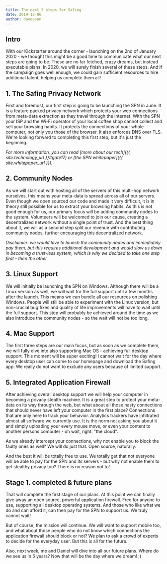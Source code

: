 ```yaml
---
title: The next 5 steps for Safing
date: 2019-12-06
author: davegson
---
```


## Intro

With our Kickstarter around the corner - launching on the 2nd of January 2020 - we thought this might be a good time to communicate what our next steps are going to be. These are no far fetched, crazy dreams, but instead executable plans. In 2020, we will surely finish several of these steps. And if the campaign goes well enough, we could gain sufficient resources to hire additional talent, helping us complete them all!

## 1. The Safing Privacy Network

First and foremost, our first step is going to be launching the SPN in June. It is a feature packed privacy network which protects your web connections from meta-data extraction as they travel through the Internet. With the SPN your ISP and the Wi-Fi operator of your local coffee shop cannot collect and sell your browsing habits. It protects the connections of your whole computer, not only you those of the browser. It also enforces DNS over TLS. We're looking forward to completing this first step, but it's just the beginning.

_For more information, you can read [more about our tech]({{ site.technology_url }}#gate17) or [the SPN whitepaper]({{ site.whitepaper_url }})._

## 2. Community Nodes

As we will start out with hosting all of the servers of this multi-hop network ourselves, this means your meta-data is spread across all of our servers. Even though we open sourced our code and made it very difficult, it is in theory still possible for us to extract your browsing habits. As this is not good enough for us, our primary focus will be adding community nodes to the system. Volunteers will be welcomed to join our cause, creating a decentralized network without a single point of trust. And the best thing about it, we will as a second step split our revenue with contributing community nodes, further encouraging this decentralized network.

_Disclaimer: we would love to launch the community nodes and immediately pay them, but this requires additional development and would slow us down in becoming a trust-less system, which is why we decided to take one step first - then the other_

## 3. Linux Support

We will initially be launching the SPN on Windows. Although there will be a Linux version as well, we will wait for the full support until a few months after the launch. This means we can bundle all our resources on polishing Windows. People will still be able to experiment with the Linux version, but non-crucial bug fixes and quality of life improvements will have to wait until the full support. This step will probably be achieved around the time as we also introduce the community nodes - so the wait will not be too long.

## 4. Mac Support

The first three steps are our main focus, but as soon as we complete them, we will fully dive into also supporting Mac OS - achieving full desktop support. This moment will be super exciting! I cannot wait for the day where every desktop user can come to our homepage and download the Safing app. We really do not want to exclude any users because of limited support.

## 5. Integrated Application Firewall

After achieving overall desktop support we will help your computer in becoming a privacy stealth machine. It is a great step to protect your meta-data on its way through the web, but what about all those nasty connections that should never have left your computer in the first place? Connections that are only here to track your behavior. Analytics trackers have infiltrated almost all software we currently use. It is the norm not asking you about it and simply uploading your every mouse move, or even your content to another persons computer - oh wait, right: "the cloud".

As we already intercept your connections, why not enable you to block the faulty ones as well? We will do just that. Open source, naturally.

And the best it will be totally free to use. We totally get that not everyone will be able to pay for the SPN and its servers - but why not enable them to get stealthy privacy too? There is no reason not to!

## Stage 1. completed & future plans

That will complete the first stage of our plans. At this point we can finally give away an open source, powerful application firewall. Free for anyone to use, supporting all desktop operating systems. And those who like what we do and can afford it, can then pay for the SPN to support us. We truly cannot wait!

But of course, the mission will continue. We will want to support mobile too, and what about those people who do not know which connections the application firewall should block or not? We plan to ask a crowd of experts to decide for the everyday user. But this is all for the future.

Also, next week, me and Daniel will dive into all our future plans. Where do we see us in 5 years? Now that will be the day where we dream! ;)
